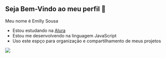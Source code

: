 ## Seja Bem-Vindo ao meu perfil 🤙

 Meu nome é Emilly Sousa

- Estou estudando na [Alura](https://www.alura.com.br)
- Estou me desenvolvendo na linguagem JavaScript
- Uso este espço para organização e compartilhamento de meus projetos


![](https://media1.tenor.com/m/X5jHcXDSA28AAAAC/jinshi-jinxi.gif)
